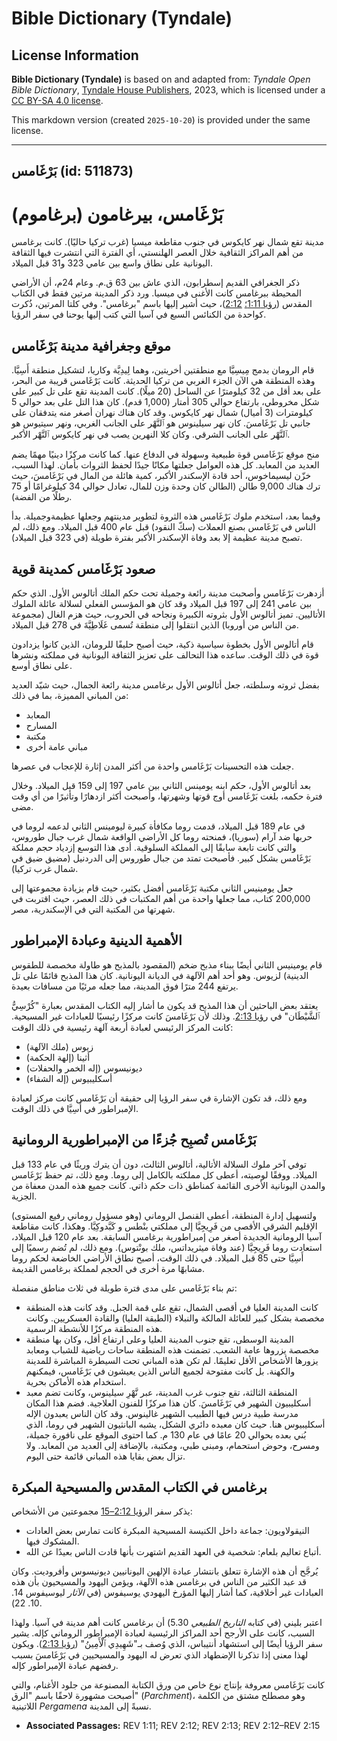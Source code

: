 # Bible Dictionary (Tyndale)

## License Information

**Bible Dictionary (Tyndale)** is based on and adapted from: _Tyndale Open Bible Dictionary_, [Tyndale House Publishers](https://tyndaleopenresources.com/), 2023, which is licensed under a [CC BY-SA 4.0 license](https://creativecommons.org/licenses/by-sa/4.0/legalcode.en).

This markdown version (created `2025-10-20`) is provided under the same license.



--------------------------------

## بَرْغَامس (id: 511873)

بَرْغَامس، بيرغامون (برغاموم)
=============================

مدينة تقع شمال نهر كايكوس في جنوب مقاطعة ميسيا (غرب تركيا حاليًا). كانت برغامس من أهم المراكز الثقافية خلال العصر الهلنستي، أي الفترة التي انتشرت فيها الثقافة اليونانية على نطاق واسع بين عامي 323 و31 قبل الميلاد.

ذكر الجغرافي القديم إسطرابون، الذي عاش بين 63 ق.م. وعام 24م، أن الأراضي المحيطة ببرغامس كانت الأغنى في ميسيا. ورد ذكر المدينة مرتين فقط في الكتاب المقدس ([رؤيا 1:11؛](https://ref.ly/Rev1:11) [2:12](https://ref.ly/Rev2:12))، حيث أشير إليها باسم "برغامس". وفي كلتا المرتين، ذُكرت كواحدة من الكنائس السبع في آسيا التي كتب إليها يوحنا في سفر الرؤيا.

موقع وجغرافية مدينة بَرْغَامس
-----------------------------

قام الرومان بدمج مِيسِيَّا مع منطقتين أخريتين، وهما لِيدِيَّة وكاريا، لتشكيل منطقة أَسِيَّا. وهذه المنطقة هي الآن الجزء الغربي من تركيا الحديثة. كانت بَرْغَامس قريبة من البحر، على بعد أقل من 32 كيلومترًا عن الساحل (20 ميلًا). كانت المدينة تقع على تل كبير على شكل مخروطي، بارتفاع حوالي 305 أمتار (1,000 قدم). كان هذا التل على بعد حوالي 5 كيلومترات (3 أميال) شمال نهر كايكوس. وقد كان هناك نهران أصغر منه يتدفقان على جانبي تل بَرْغَامسَ. كان نهر سيلينوس هو ٱلنَّهْر على الجانب الغربي، ونهر سيتيوس هو ٱلنَّهْر على الجانب الشرقي. وكان كلا النهرين يصب في نهر كايكوس ٱلنَّهْر الأكبر.

منح موقع بَرْغَامس قوة طبيعية وسهولة في الدفاع عنها. كما كانت مركزًا دينيًا مهمًا يضم العديد من المعابد. كل هذه العوامل جعلتها مكانًا جيدًا لحفظ الثروات بأمان. لهذا السبب، خزّن ليسيماخوس، أحد قادة الإسكندر الأكبر، كمية هائلة من المال في بَرْغَامسَ، حيث ترك هناك 9,000 طالن (الطالن كان وحدة وزن للمال، تعادل حوالي 34 كيلوغرامًا أو 75 رطلًا من الفضة). 

وفيما بعد، استخدم ملوك بَرْغَامس هذه الثروة لتطوير مدينتهم وجعلها عظيمةوجميلة. بدأ الناس في بَرْغَامس بصنع العملات (سكّ النقود) قبل عام 400 قبل الميلاد. ومع ذلك، لم تصبح مدينة عظيمة إلا بعد وفاة الإسكندر الأكبر بفترة طويلة (في 323 قبل الميلاد).

صعود بَرْغَامس كمدينة قوية
--------------------------

أزدهرت بَرْغَامس وأصحبت مدينة رائعة وجميلة تحت حكم الملك أتالوس الأول. الذي حكم بين عامي 241 إلى 197 قبل الميلاد وقد كان هو المؤسس الفعلي لسلالة عائلة الملوك الأتاليين. تميز أتالوس الأول بثروته الكبيرة ونجاحه في الحروب، حيث هزم الغال (مجموعة من الناس من أوروبا) الذين انتقلوا إلى منطقة تُسمى غَلَاطِيَّةَ في 278 قبل الميلاد.

قام أتالوس الأول بخطوة سياسية ذكية، حيث أصبح حليفًا للرومان، الذين كانوا يزدادون قوة في ذلك الوقت. ساعده هذا التحالف على تعزيز الثقافة اليونانية في مملكته ونشرها على نطاق أوسع.

بفضل ثروته وسلطته، جعل أتالوس الأول برغامس مدينة رائعة الجمال، حيث شيّد العديد من المباني المميزة، بما في ذلك:

* المعابد
* المسارح
* مكتبة
* مباني عامة أخرى

جعلت هذه التحسينات بَرْغَامس واحدة من أكثر المدن إثارة للإعجاب في عصرها.

بعد أتالوس الأول، حكم ابنه يومينس الثاني بين عامي 197 إلى 159 قبل الميلاد. وخلال فترة حكمه، بلغت بَرْغَامس أوج قوتها وشهرتها، وأصبحت أكثر ازدهارًا وتأثيرًا من أي وقت مضى.

في عام 189 قبل الميلاد، قدمت روما مكافأة كبيرة ليومينس الثاني لدعمه لروما في حربها ضد آرام (سوريا)، فمنحته روما كل الأراضي الواقعة شمال غرب جبال طوروس، والتي كانت تابعة سابقًا إلى المملكة السلوقية. أدى هذا التوسع إزدياد حجم مملكة بَرْغَامس بشكل كبير. فأصبحت تمتد من جبال طوروس إلى الدردنيل (مضيق ضيق في شمال غرب تركيا).

جعل يومينيس الثاني مكتبة بَرْغَامس أفضل بكثير، حيث قام بزيادة مجموعتها إلى 200,000 كتاب، مما جعلها واحدة من أهم المكتبات في ذلك العصر، حيث اقتربت في شهرتها من المكتبة التي في الإسكندرية، مصر.

الأهمية الدينية وعبادة الإمبراطور
---------------------------------

قام يومينيس الثاني أيضًا ببناء مذبح ضخم (المقصود بالمذبح هو طاولة مخصصة للطقوس الدينية) لزيوس. وهو أحد أهم الآلهة في الديانة اليونانية. كان هذا المذبح قائمًا على تل يرتفع 244 مترًا فوق المدينة، مما جعله مرئيًا من مسافات بعيدة.

يعتقد بعض الباحثين أن هذا المذبح قد يكون ما أشار إليه الكتاب المقدس بعبارة "كُرْسِيُّ ٱلشَّيْطَان" في [رؤيا 2:13](https://ref.ly/Rev2:13). وذلك لأن بَرْغَامسَ كانت مركزًا رئيسيًا للعبادات غير المسيحية. كانت المركز الرئيسي لعبادة أربعة آلهة رئيسية في ذلك الوقت:

* زيوس (ملك الآلهة)
* أثينا (إلهة الحكمة)
* ديونيسوس (إله الخمر والحفلات)
* أسكليبيوس (إله الشفاء)

ومع ذلك، قد تكون الإشارة في سفر الرؤيا إلى حقيقة أن بَرْغَامس كانت مركز لعبادة الإمبراطور في أَسِيَّا في ذلك الوقت.

بَرْغَامس تُصبِح جُزءًا من الإمبراطورية الرومانية
-------------------------------------------------

توفي آخر ملوك السلالة الأتالية، أتالوس الثالث، دون أن يترك وريثًا في عام 133 قبل الميلاد. ووفقًا لوصيته، أعطى كل مملكته بالكامل إلى روما. ومع ذلك، تم حفظ بَرْغَامس والمدن اليونانية الأخرى القائمة كمناطق ذات حكم ذاتي. كانت جميع هذه المدن معفاة من الجزية.

ولتسهيل إدارة المنطقة، أعطى القنصل الروماني (وهو مسؤول روماني رفيع المستوى) الإقليم الشرقي الأقصى من فَرِيجِيَّا إلى مملكتي بنْطس و كَبَّدوكِيَّا. وهكذا، كانت مقاطعة آسيا الرومانية الجديدة أصغر من إمبراطورية برغامس السابقة. بعد عام 120 قبل الميلاد، استعادت روما فَرِيجِيَّا (عند وفاة ميثريداتس، ملك بونْتوس). ومع ذلك، لم تُضم رسميًا إلى أَسِيَّا حتى 85 قبل الميلاد. في ذلك الوقت، أصبح نطاق الأراضي الخاضعة لحكم روما مشابهًا مرة أخرى في الحجم لمملكة برغامس القديمة.

تم بناء بَرْغَامس على مدى فترة طويلة في ثلاث مناطق منفصلة:

* كانت المدينة العليا في أقصى الشمال، تقع على قمة الجبل. وقد كانت هذه المنطقة مخصصة بشكل كبير للعائلة المالكة والنبلاء (الطبقة العليا) والقادة العسكريين. وكانت هذه المنطقة مركزًا للأنشطة الرسمية.
* المدينة الوسطى، تقع جنوب المدينة العليا وعلى ارتفاع أقل، وكان بها منطقة مخصصة يزروها عامة الشعب. تضمنت هذه المنطقة ساحات رياضية للشباب ومعابد يزورها الأشخاص الأقل تعليمًا. لم تكن هذه المباني تحت السيطرة المباشرة للمدينة والكهنة. بل كانت مفتوحة لجميع الناس الذين يعيشون في بَرْغَامس، فيمكنهم استخدام هذه الأماكن بحرية.
* المنطقة الثالثة، تقع جنوب غرب المدينة، عبر نَّهْرِ سيلينوس، وكانت تضم معبد أسكليبيون الشهير في بَرْغَامسَ. كان هذا مركزًا للفنون العلاجية. فضم هذا المكان مدرسة طبية درس فيها الطبيب الشهير غالينوس. وقد كان الناس يعبدون الإله أسكليبيوس هنا. حيث كان معبده دائري الشكل، يشبه البانثيون الشهير في روما، الذي بُني بعده بحوالي 20 عامًا في عام 130 م. كما احتوى الموقع على نافورة جميلة، ومسرح، وحوض استحمام، ومبنى طبي، ومكتبة، بالإضافة إلى العديد من المعابد. ولا تزال بعض بقايا هذه المباني قائمة حتى اليوم.

برغامس في الكتاب المقدس والمسيحية المبكرة
-----------------------------------------

يذكر سفر ال[رؤيا 2:12–15](https://ref.ly/Rev2:12-Rev2:15) مجموعتين من الأشخاص:

* النيقولاويون: جماعة داخل الكنيسة المسيحية المبكرة كانت تمارس بعض العادات المشكوك فيها.
* أتباع تعاليم بلعام: شخصية في العهد القديم اشتهرت بأنها قادت الناس بعيدًا عن الله.

يُرجَّح أن هذه الإشارة تتعلق بانتشار عبادة الإلهين اليونانيين ديونيسوس وأفروديت. وكان قد عبد الكثير من الناس في برغامس هذه الآلهة، ويؤمن اليهود والمسيحيون بأن هذه العبادات غير أخلاقية، كما أشار إليها المؤرخ اليهودي يوسيفوس (في *الآثار* ليوسيفوس 14\. 10\. 22\).

اعتبر بليني (في كتابه *التاريخ الطبيعي* 5\.30\) أن برغامس كانت أهم مدينة في آسيا. ولهذا السبب، كانت على الأرجح أحد المراكز الرئيسية لعبادة الإمبراطور الروماني كإله. يشير سفر الرؤيا أيضًا إلى استشهاد أنتيباس، الذي وُصف بـ"شَهِيدِي ٱلْأَمِينُ" ([رؤيا 2:13](https://ref.ly/Rev2:13)). ويكون لهذا معنى إذا تذكرنا الإضطهاد الذي تعرض له اليهود والمسيحيين في بَرْغَامسَ بسبب رفضهم عبادة الإمبراطور كإله.

كانت بَرْغَامس معروفة بإنتاج نوع خاص من ورق الكتابة المصنوعة من جلود الأغنام، والتي أصبحت مشهورة لاحقًا باسم "الرق" (*Parchment*)، وهو مصطلح مشتق من الكلمة اللاتينية *Pergamena* نسبةً إلى المدينة.

* **Associated Passages:** REV 1:11; REV 2:12; REV 2:13; REV 2:12–REV 2:15

